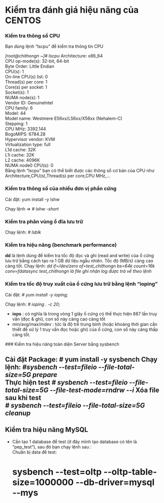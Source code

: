 # Kiểm tra đánh giá hiệu năng của CENTOS
### Kiểm tra thông số CPU
Bạn dùng lệnh “lscpu” để kiểm tra thông tin CPU

*[root@chithongn ~]# lscpu*
Architecture:          x86_64<br/>
CPU op-mode(s):        32-bit, 64-bit<br/>
Byte Order:            Little Endian<br/>
CPU(s):                1<br/>
On-line CPU(s) list:   0<br/>
Thread(s) per core:    1<br/>
Core(s) per socket:    1<br/>
Socket(s):             1<br/>
NUMA node(s):          1<br/>
Vendor ID:             GenuineIntel<br/>
CPU family:            6<br/>
Model:                 44<br/>
Model name:            Westmere E56xx/L56xx/X56xx (Nehalem-C)<br/>
Stepping:              1<br/>
CPU MHz:               3392.144<br/>
BogoMIPS:              6784.28<br/>
Hypervisor vendor:     KVM<br/>
Virtualization type:   full<br/>
L1d cache:             32K<br/>
L1i cache:             32K<br/>
L2 cache:              4096K<br/>
NUMA node0 CPU(s):     0<br/>
Bằng lệnh “lscpu” bạn có thể biết được các thông số cơ bản của CPU như Architecture,CPU(s),Thread(s) per core,CPU MHz,…

### Kiểm tra thông số của nhiều đơn vị phần cứng
Cài đặt:  yum install -y lshw 

Chạy lệnh =>
*# lshw -short*
### Kiểm tra phân vùng ổ đĩa lưu trữ
Chạy lệnh: *# lsblk*
### Kiểm tra hiệu năng (benchmark performance)
**dd** là lệnh dùng để kiểm tra tốc độ đọc và ghi (read and write) của ổ cứng lưu trữ bằng cách tạo ra 1 GB dữ liệu ngẫu nhiên. Tốc độ (MB/s) càng cao càng tốt.
Chạy lệnh: *dd if=/dev/zero of=test_chithongn bs=64k count=16k conv=fdatasync*
*test_chithongn là file ghi nhận log được trả về theo lệnh*
### Kiểm tra tốc độ truy xuất của ổ cứng lưu trữ bằng lệnh “ioping”
Cài đặt: *# yum install -y ioping;*

Chạy lệnh: *# ioping . -c 20;*

<ul>
<li><b>iops</b> : có nghĩa là trong vòng 1 giây ổ cứng có thể thực hiện 887 lần truy vấn (đọc & ghi), con số này càng cao càng tốt</li>
<li>min/avg/max/mdev : tức là độ trễ trung bình (hoặc khoảng thời gian cần thiết để xử lý 1 truy vấn đọc hoặc ghi) của ổ cứng, con số này càng thấp càng tốt.</li>
</ul>
### Kiểm tra hiệu năng toàn diện Server bằng sysbench 

**Cài đặt Package:** # yum install -y sysbench
Chạy lệnh: *#sysbench --test=fileio --file-total-size=5G prepare*<br/>
Thực hiện test
*# sysbench --test=fileio --file-total-size=5G --file-test-mode=rndrw --i*
Xóa file sau khi test<br/>
*# sysbench --test=fileio --file-total-size=5G cleanup*<br/>
----
## Kiểm tra hiệu năng MySQL
* Cần tạo 1 database để test (ở đây mình tạo database có tên là “pep_test”), sau đó bạn chạy lệnh sau :<br/>
Chuẩn bị data để test:<br/>
    # sysbench --test=oltp --oltp-table-size=1000000 --db-driver=mysql --mys
